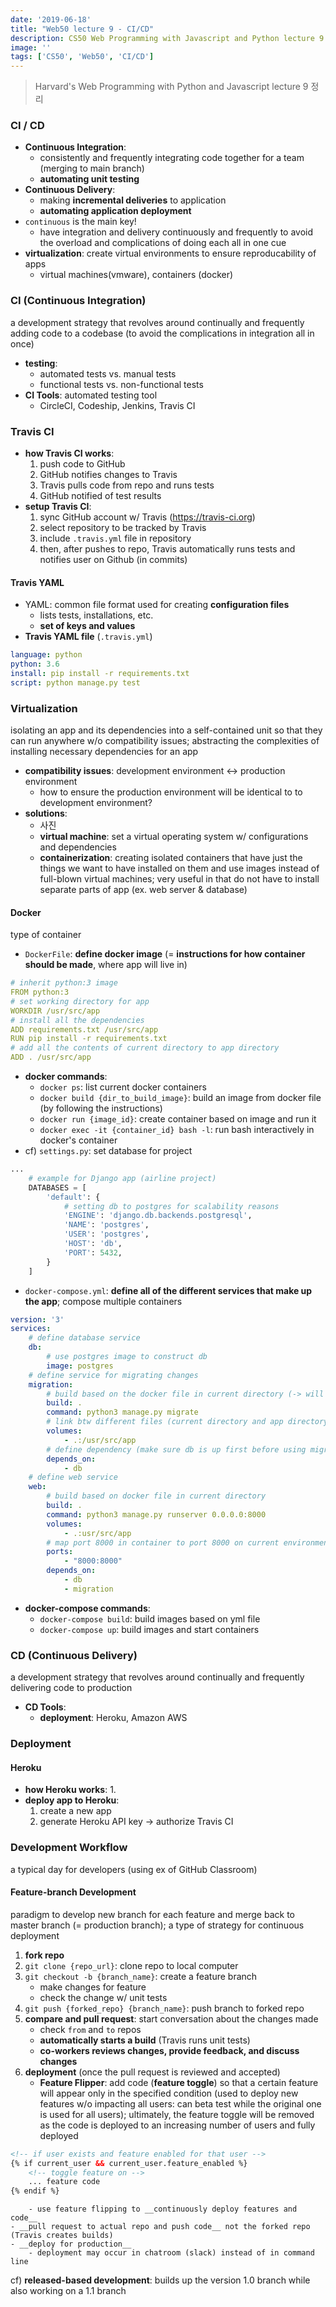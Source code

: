 ```yaml
---
date: '2019-06-18'
title: "Web50 lecture 9 - CI/CD"
description: CS50 Web Programming with Javascript and Python lecture 9 정리
image: ''
tags: ['CS50', 'Web50', 'CI/CD']
---
```

> Harvard's Web Programming with Python and Javascript lecture 9 정리

### CI / CD
- __Continuous Integration__: 
    - consistently and frequently integrating code together for a team (merging to main branch)
    - __automating unit testing__
- __Continuous Delivery__:
    - making __incremental deliveries__ to application
    - __automating application deployment__
- `continuous` is the main key!
    - have integration and delivery continuously and frequently to avoid the overload and complications of doing each all in one cue
- __virtualization__: create virtual environments to ensure reproducability of apps
    - virtual machines(vmware), containers (docker)

### CI (Continuous Integration)
a development strategy that revolves around continually and frequently adding code to a codebase (to avoid the complications in integration all in once)
- __testing__: 
    - automated tests vs. manual tests
    - functional tests vs. non-functional tests 
- __CI Tools__: automated testing tool
    - CircleCI, Codeship, Jenkins, Travis CI

### Travis CI
- __how Travis CI works__:
    1. push code to GitHub
    2. GitHub notifies changes to Travis
    3. Travis pulls code from repo and runs tests
    4. GitHub notified of test results
- __setup Travis CI__:
    1. sync GitHub account w/ Travis (https://travis-ci.org)
    2. select repository to be tracked by Travis
    3. include `.travis.yml` file in repository
    4. then, after pushes to repo, Travis automatically runs tests and notifies user on Github (in commits)

#### Travis YAML
- YAML: common file format used for creating __configuration files__
    - lists tests, installations, etc.
    - __set of keys and values__
- __Travis YAML file__ (`.travis.yml`)
```yml
language: python
python: 3.6
install: pip install -r requirements.txt
script: python manage.py test
```

### Virtualization 
isolating an app and its dependencies into a self-contained unit so that they can run anywhere w/o compatibility issues; abstracting the complexities of installing necessary dependencies for an app
- __compatibility issues__: development environment <-> production environment
    - how to ensure the production environment will be identical to to development environment?
- __solutions__:
    - 사진
    - __virtual machine__: set a virtual operating system w/ configurations and dependencies
    - __containerization__: creating isolated containers that have just the things we want to have installed on them and use images instead of full-blown virtual machines; very useful in that do not have to install separate parts of app (ex. web server & database)

#### Docker
type of container 
- `DockerFile`: __define docker image__ (= __instructions for how container should be made__, where app will live in)
```yml
# inherit python:3 image
FROM python:3
# set working directory for app
WORKDIR /usr/src/app
# install all the dependencies
ADD requirements.txt /usr/src/app
RUN pip install -r requirements.txt
# add all the contents of current directory to app directory
ADD . /usr/src/app
```
- __docker commands__:
    - `docker ps`: list current docker containers
    - `docker build {dir_to_build_image}`: build an  image from docker file (by following the instructions)
    - `docker run {image_id}`: create container based on image and run it
    - `docker exec -it {container_id} bash -l`: run bash interactively in docker's container
- cf) `settings.py`: set database for project
```python
...
    # example for Django app (airline project)
    DATABASES = [
        'default': {
            # setting db to postgres for scalability reasons
            'ENGINE': 'django.db.backends.postgresql',
            'NAME': 'postgres',
            'USER': 'postgres',
            'HOST': 'db',
            'PORT': 5432,
        }
    ]
```
- `docker-compose.yml`: __define all of the different services that make up the app__; compose multiple containers
```yml
version: '3'
services:
    # define database service
    db:
        # use postgres image to construct db
        image: postgres
    # define service for migrating changes
    migration:
        # build based on the docker file in current directory (-> will tell how to install all dependencies)
        build: .
        command: python3 manage.py migrate
        # link btw different files (current directory and app directory)
        volumes:
            - .:/usr/src/app
        # define dependency (make sure db is up first before using migration service)
        depends_on:
            - db
    # define web service
    web:
        # build based on docker file in current directory
        build: .
        command: python3 manage.py runserver 0.0.0.0:8000
        volumes:
            - .:usr/src/app
        # map port 8000 in container to port 8000 on current environment (computer)
        ports:
            - "8000:8000"
        depends_on:
            - db
            - migration
```
- __docker-compose commands__:
    - `docker-compose build`: build images based on yml file
    - `docker-compose up`: build images and start containers

### CD (Continuous Delivery)
a development strategy that revolves around continually and frequently delivering code to production
- __CD Tools__: 
    - __deployment__: Heroku, Amazon AWS

### Deployment

#### Heroku

- __how Heroku works__:
    1. 
- __deploy app to Heroku__:
    1. create a new app
    2. generate Heroku API key -> authorize Travis CI

### Development Workflow
a typical day for developers (using ex of GitHub Classroom)

#### Feature-branch Development
paradigm to develop new branch for each feature and merge back to master branch (= production branch); a type of strategy for continuous deployment
1. __fork repo__
2. `git clone {repo_url}`: clone repo to local computer
3. `git checkout -b {branch_name}`: create a feature branch
    - make changes for feature 
    - check the change w/ unit tests
4. `git push {forked_repo} {branch_name}`: push branch to forked repo
5. __compare and pull request__: start conversation about the changes made
    - check `from` and `to` repos
    - __automatically starts a build__ (Travis runs unit tests)
    - __co-workers reviews changes, provide feedback, and discuss changes__
6. __deployment__ (once the pull request is reviewed and accepted)
    - __Feature Flipper__: add code (__feature toggle__) so that a certain feature will appear only in the specified condition (used to deploy new features w/o impacting all users: can beta test while the original one is used for all users); ultimately, the feature toggle will be removed as the code is deployed to an increasing number of users and fully deployed
```html
<!-- if user exists and feature enabled for that user -->
{% if current_user && current_user.feature_enabled %}
    <!-- toggle feature on -->
    ... feature code
{% endif %}
```
        - use feature flipping to __continuously deploy features and code__
    - __pull request to actual repo and push code__ not the forked repo (Travis creates builds)
    - __deploy for production__
        - deployment may occur in chatroom (slack) instead of in command line

cf) __released-based development__: builds up the version 1.0 branch while also working on a 1.1 branch
